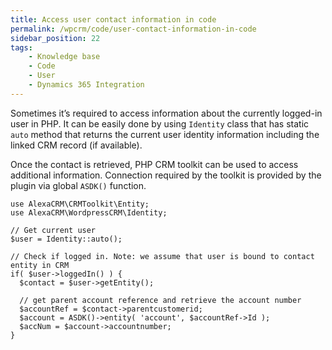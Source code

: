 ```yaml
---
title: Access user contact information in code
permalink: /wpcrm/code/user-contact-information-in-code
sidebar_position: 22
tags:
    - Knowledge base
    - Code
    - User
    - Dynamics 365 Integration
---
```


Sometimes it’s required to access information about the currently logged-in user in PHP. It can be easily done by using `Identity` class that has static `auto` method that returns the current user identity information including the linked CRM record (if available).

Once the contact is retrieved, PHP CRM toolkit can be used to access additional information. Connection required by the toolkit is provided by the plugin via global `ASDK()` function.

```
use AlexaCRM\CRMToolkit\Entity;
use AlexaCRM\WordpressCRM\Identity;  

// Get current user
$user = Identity::auto();

// Check if logged in. Note: we assume that user is bound to contact entity in CRM
if( $user->loggedIn() ) {
  $contact = $user->getEntity();
  
  // get parent account reference and retrieve the account number
  $accountRef = $contact->parentcustomerid;
  $account = ASDK()->entity( 'account', $accountRef->Id );
  $accNum = $account->accountnumber;
}
```
